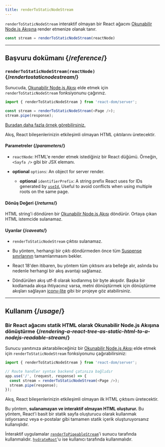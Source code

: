 ```yaml
---
title: renderToStaticNodeStream
---
```


<Intro>

`renderToStaticNodeStream` interaktif olmayan bir React ağacını [Okunabilir Node.js Akışına](https://nodejs.org/api/stream.html#readable-streams) render etmenize olanak tanır.

```js
const stream = renderToStaticNodeStream(reactNode)
```

</Intro>

<InlineToc />

---

## Başvuru dokümanı {/*reference*/}

### `renderToStaticNodeStream(reactNode)` {/*rendertostaticnodestream*/}

Sunucuda, [Okunabilir Node.js Akışı](https://nodejs.org/api/stream.html#readable-streams) elde etmek için `renderToStaticNodeStream` fonksiyonunu çağırınız.

```js
import { renderToStaticNodeStream } from 'react-dom/server';

const stream = renderToStaticNodeStream(<Page />);
stream.pipe(response);
```

[Buradan daha fazla örnek görebilirsiniz.](#usage)

Akış, React bileşenlerinizin etkileşimli olmayan HTML çıktılarını üretecektir.

#### Parametreler {/*parameters*/}

* `reactNode`: HTML'e render etmek istediğiniz bir React düğümü. Örneğin, `<Sayfa />` gibi bir JSX elemanı.

* **optional** `options`: An object for server render.
  * **optional** `identifierPrefix`: A string prefix React uses for IDs generated by [`useId`.](/reference/react/useId) Useful to avoid conflicts when using multiple roots on the same page.

#### Dönüş Değeri {/*returns*/}

HTML string'i döndüren bir [Okunabilir Node.js Akışı](https://nodejs.org/api/stream.html#readable-streams) döndürür. Ortaya çıkan HTML istemcide sulanamaz.

#### Uyarılar {/*caveats*/}

* `renderToStaticNodeStream` çıktısı sulanamaz.

* Bu yöntem, herhangi bir çıktı döndürmeden önce tüm [Suspense sınırlarının](/reference/react/Suspense) tamamlanmasını bekler.

* React 18'den itibaren, bu yöntem tüm çıktısını ara belleğe alır, aslında bu nedenle herhangi bir akış avantajı sağlamaz.

* Döndürülen akış utf-8 olarak kodlanmış bir byte akışıdır. Başka bir kodlamada akışa ihtiyacınız varsa, metni dönüştürmek için dönüştürme akışları sağlayan [iconv-lite](https://www.npmjs.com/package/iconv-lite) gibi bir projeye göz atabilirsiniz.

---

## Kullanım {/*usage*/}

### Bir React ağacını statik HTML olarak Okunabilir Node.js Akışına dönüştürme {/*rendering-a-react-tree-as-static-html-to-a-nodejs-readable-stream*/}

Sunucu yanıtınıza aktarabileceğiniz bir [Okunabilir Node.js Akışı](https://nodejs.org/api/stream.html#readable-streams) elde etmek için `renderToStaticNodeStream` fonksiyonunu çağırabilirsiniz:

```js {5-6}
import { renderToStaticNodeStream } from 'react-dom/server';

// Route handler syntax backend çatınıza bağlıdır
app.use('/', (request, response) => {
  const stream = renderToStaticNodeStream(<Page />);
  stream.pipe(response);
});
```

Akış, React bileşenlerinizin etkileşimli olmayan ilk HTML çıktısını üretecektir.

<Pitfall>

Bu yöntem, **sulanamayan ve interaktif olmayan HTML oluşturur.** Bu yöntem, React'i basit bir statik sayfa oluşturucu olarak kullanmak istiyorsanız veya e-postalar gibi tamamen statik içerik oluşturuyorsanız kullanışlıdır.

İnteraktif uygulamalar [`renderToPipeableStream`](/reference/react-dom/server/renderToPipeableStream)'i sunucu tarafında kullanmalıdır. [`hydrateRoot`](/reference/react-dom/client/hydrateRoot)'u ise kullanıcı tarafında kullanmalıdır.

</Pitfall>

